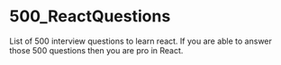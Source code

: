 # 500_ReactQuestions
List of 500 interview questions to learn react. If you are able to answer those 500 questions then you are pro in React.
